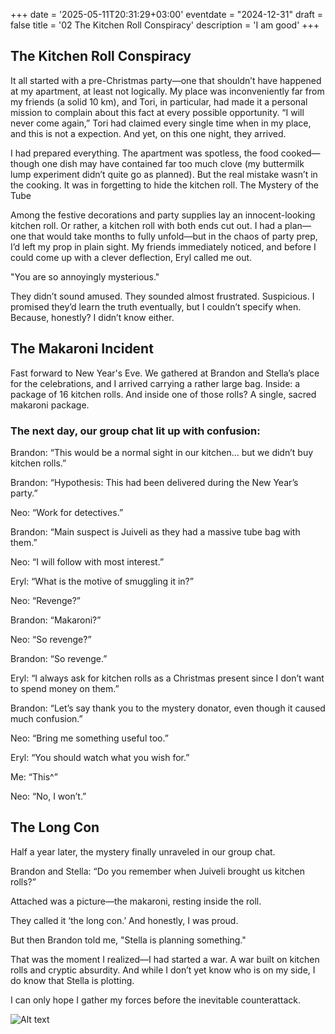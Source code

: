 +++
date = '2025-05-11T20:31:29+03:00'
eventdate = "2024-12-31"
draft = false
title = '02 The Kitchen Roll Conspiracy'
description = 'I am good'
+++



## The Kitchen Roll Conspiracy

It all started with a pre-Christmas party—one that shouldn’t have happened at my apartment, at least not logically. My place was inconveniently far from my friends (a solid 10 km), and Tori, in particular, had made it a personal mission to complain about this fact at every possible opportunity. “I will never come again,” Tori had claimed every single time when in my place, and this is not a expection. And yet, on this one night, they arrived. 

I had prepared everything. The apartment was spotless, the food cooked—though one dish may have contained far too much clove (my buttermilk lump experiment didn’t quite go as planned). But the real mistake wasn’t in the cooking. It was in forgetting to hide the kitchen roll.
The Mystery of the Tube

Among the festive decorations and party supplies lay an innocent-looking kitchen roll. Or rather, a kitchen roll with both ends cut out. I had a plan—one that would take months to fully unfold—but in the chaos of party prep, I’d left my prop in plain sight. My friends immediately noticed, and before I could come up with a clever deflection, Eryl called me out.

"You are so annoyingly mysterious."

They didn’t sound amused. They sounded almost frustrated. Suspicious. I promised they’d learn the truth eventually, but I couldn’t specify when. Because, honestly? I didn’t know either.

## The Makaroni Incident

Fast forward to New Year's Eve. We gathered at Brandon and Stella’s place for the celebrations, and I arrived carrying a rather large bag. Inside: a package of 16 kitchen rolls. And inside one of those rolls? A single, sacred makaroni package.

### The next day, our group chat lit up with confusion:

Brandon: “This would be a normal sight in our kitchen… but we didn’t buy kitchen rolls.” 

Brandon: “Hypothesis: This had been delivered during the New Year’s party.” 

Neo: “Work for detectives.”

Brandon: “Main suspect is Juiveli as they had a massive tube bag with them.” 
 
Neo: “I will follow with most interest.” 

Eryl: “What is the motive of smuggling it in?” 

Neo: “Revenge?” 
 
Brandon: “Makaroni?” 

Neo: “So revenge?” 

Brandon: “So revenge.” 
 
Eryl: “I always ask for kitchen rolls as a Christmas present since I don’t want to spend money on them.” 
 
Brandon: “Let’s say thank you to the mystery donator, even though it caused much confusion.” 
 
Neo: “Bring me something useful too.” 
 
Eryl: “You should watch what you wish for.” 
 
Me: “This^” 
 
Neo: “No, I won’t.” 


## The Long Con

Half a year later, the mystery finally unraveled in our group chat.

Brandon and Stella: “Do you remember when Juiveli brought us kitchen rolls?”

Attached was a picture—the makaroni, resting inside the roll.

They called it ‘the long con.’ And honestly, I was proud.

But then Brandon told me, "Stella is planning something."

That was the moment I realized—I had started a war. A war built on kitchen rolls and cryptic absurdity. And while I don’t yet know who is on my side, I do know that Stella is plotting.

I can only hope I gather my forces before the inevitable counterattack.

![Alt text](/images/makariInRoll.jpg)